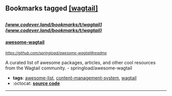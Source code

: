 ## Bookmarks tagged [[wagtail]](https://www.codever.land/search?q=[wagtail])

_<sup><sup>[www.codever.land/bookmarks/t/wagtail](www.codever.land/bookmarks/t/wagtail)</sup></sup>_
---
#### [awesome-wagtail](https://github.com/springload/awesome-wagtail#readme)
_<sup>https://github.com/springload/awesome-wagtail#readme</sup>_

A curated list of awesome packages, articles, and other cool resources from the Wagtail community. - springload/awesome-wagtail
* **tags**: [awesome-list](../tagged/awesome-list.md), [content-management-system](../tagged/content-management-system.md), [wagtail](../tagged/wagtail.md)
* :octocat: **[source code](https://github.com/springload/awesome-wagtail#readme)**
---
